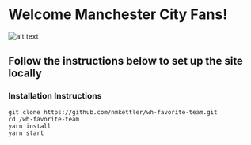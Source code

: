 # Welcome Manchester City Fans!
![alt text](https://upload.wikimedia.org/wikipedia/en/thumb/e/eb/Manchester_City_FC_badge.svg/360px-Manchester_City_FC_badge.svg.png)
## Follow the instructions below to set up the site locally

### Installation Instructions

```
git clone https://github.com/nmkettler/wh-favorite-team.git
cd /wh-favorite-team
yarn install
yarn start
```
